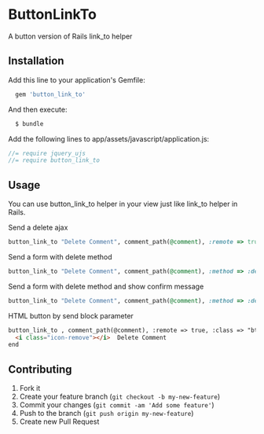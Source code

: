 # ButtonLinkTo

A button version of Rails link_to helper

## Installation

Add this line to your application's Gemfile:

```ruby
  gem 'button_link_to'
```

And then execute:

```bash
  $ bundle
```

Add the following lines to app/assets/javascript/application.js:

```javascript
//= require jquery_ujs
//= require button_link_to
```

## Usage

You can use button_link_to helper in your view just like link_to helper in Rails.

Send a delete ajax

```ruby
button_link_to "Delete Comment", comment_path(@comment), :remote => true, :method => :delete
```

Send a form with delete method

```ruby
button_link_to "Delete Comment", comment_path(@comment), :method => :delete
```


Send a form with delete method and show confirm message

```ruby
button_link_to "Delete Comment", comment_path(@comment), :method => :delete, :confirm => "Are you sure?"
```



HTML button by send block parameter

```html
button_link_to , comment_path(@comment), :remote => true, :class => "btn-link" do
  <i class="icon-remove"></i>  Delete Comment
end
```



## Contributing

1. Fork it
2. Create your feature branch (`git checkout -b my-new-feature`)
3. Commit your changes (`git commit -am 'Add some feature'`)
4. Push to the branch (`git push origin my-new-feature`)
5. Create new Pull Request
